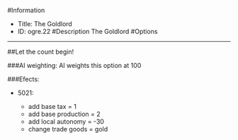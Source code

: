 #Information
 - Title: The Goldlord
 - ID: ogre.22
#Description
The Goldlord
#Options

___
##Let the count begin!

###AI weighting:
AI weights this option at 100


###Efects:<ul><li>5021:</li><ul><li>add base tax = 1</li><li>add base production = 2</li><li>add local autonomy = -30</li><li>change trade goods = gold</li></ul></ul>
